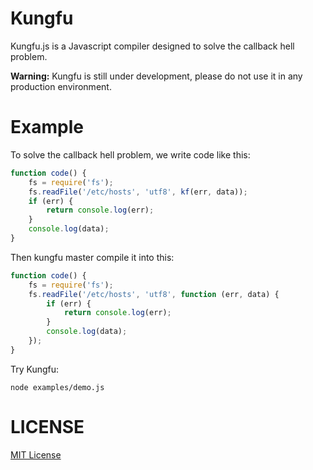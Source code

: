 # Kungfu

Kungfu.js is a Javascript compiler designed to solve the callback hell problem.

**Warning:** Kungfu is still under development, please do not use it in any production environment.

# Example

To solve the callback hell problem, we write code like this:

```javascript
function code() {
    fs = require('fs');
    fs.readFile('/etc/hosts', 'utf8', kf(err, data));
    if (err) {
        return console.log(err);
    }
    console.log(data);
}
```

Then kungfu master compile it into this:


```javascript
function code() {
    fs = require('fs');
    fs.readFile('/etc/hosts', 'utf8', function (err, data) {
        if (err) {
            return console.log(err);
        }
        console.log(data);
    });
}
```

Try Kungfu:

```
node examples/demo.js
```

# LICENSE

[MIT License](/LICENSE)
